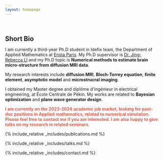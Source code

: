 ```yaml
---
layout: homepage
---
```


<h1 id="about-me"></h1>

<h2 style="margin: 60px 0px 10px;">Short Bio</h2>

I am currently a third-year Ph.D student in Idefix team, the Department of Applied Mathematics at [Ensta Paris](https://uma.ensta-paris.fr/idefix/). My Ph.D supervisor is [Dr. Jing-Rebecca LI](http://www.cmap.polytechnique.fr/~jingrebeccali/) and my Ph.D topic is **Numerical methods to estimate brain micro-structure from diffusion MRI data**. 

My research interests include **diffusion MRI**, **Bloch-Torrey equation**, **finite element**, **asymptotic model** and **microstrucral imaging**.

I obtained my Master degree and diplôme d'ingénieur in electrical engineering, at École Centrale de Pékin. My works are related to **Bayesian optimization** and **plane wave generator design**.

<strong style="color:#e74d3c; font-weight:600"><strong style="color:#e74d3c; font-weight:600">I am currently on the 2023-2024 academic job market, looking for post-doc positions in Applied mathematics, related to numerical simulation. Please feel free to contact me if you are interested. I am also happy to give talks on my research in related seminars.</strong></strong>

{% include_relative _includes/publications.md %}

{% include_relative _includes/talks.md %}

{% include_relative _includes/contact.md %}
